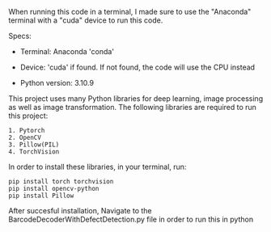 When running this code in a terminal, I made sure to use the "Anaconda" terminal with a "cuda" device to run this code.

Specs:

- Terminal: Anaconda 'conda'

- Device: 'cuda' if found. If not found, the code will use the CPU instead

- Python version: 3.10.9


This project uses many Python libraries for deep learning, image processing as well as image transformation. The following libraries are required to run this project:

    1. Pytorch
    2. OpenCV
    3. Pillow(PIL)
    4. TorchVision

In order to install these libraries, in your terminal, run:

    pip install torch torchvision
    pip install opencv-python
    pip install Pillow

After succesful installation, Navigate to the BarcodeDecoderWithDefectDetection.py file in order to run this in python
